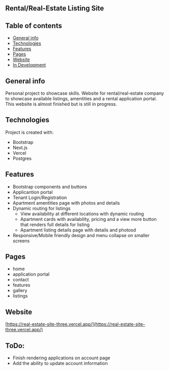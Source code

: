 ## Rental/Real-Estate Listing Site
## Table of contents
* [General info](#general-info)
* [Technologies](#technologies)
* [Features](#features)
* [Pages](#pages)
* [Website](#website)
* [In Development](#todo)

## General info
Personal project to showcase skills. Website for rental/real-estate company to showcase available listings, amentities and a rental application portal. This website is almost finished but is still in progress.
	
## Technologies
Project is created with:
* Bootstrap
* Next.js
* Vercel
* Postgres

## Features
* Bootstrap components and buttons
* Applicantion portal
* Tenant Login/Registration
* Apartment amentities page with photos and details
* Dynamic routing for listings
  - View availability at different locations with dynamic routing
  - Apartment cards with availability, pricing and a view more button that renders full details for listing
  - Apartment listing details page with details and photosd
* Responsive/Mobile friendly design and menu collapse on smaller screens

## Pages
* home
* application portal
* contact
* features
* gallery
* listings

## Website
[https://real-estate-site-three.vercel.app/](https://real-estate-site-three.vercel.app/)


## ToDo:
* Finish rendering applications on account page
* Add the ability to update account information
